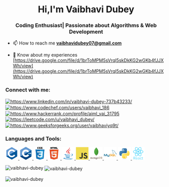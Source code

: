 <h1 align="center">Hi,I'm Vaibhavi Dubey</h1>
<h3 align="center">Coding Enthusiast| Passionate about Algorithms & Web Development</h3>

- 📫 How to reach me **vaibhavidubey07@gmail.com**

- 📄 Know about my experiences [https://drive.google.com/file/d/1brToMPM5sVrql5skDkKG2wGKb4fJJXWh/view](https://drive.google.com/file/d/1brToMPM5sVrql5skDkKG2wGKb4fJJXWh/view)

<h3 align="left">Connect with me:</h3>
<p align="left">
<a href="https://linkedin.com/in/https://www.linkedin.com/in/vaibhavi-dubey-737b43233/" target="blank"><img align="center" src="https://raw.githubusercontent.com/rahuldkjain/github-profile-readme-generator/master/src/images/icons/Social/linked-in-alt.svg" alt="https://www.linkedin.com/in/vaibhavi-dubey-737b43233/" height="30" width="40" /></a>
<a href="https://www.codechef.com/users/https://www.codechef.com/users/vaibhavi_186" target="blank"><img align="center" src="https://cdn.jsdelivr.net/npm/simple-icons@3.1.0/icons/codechef.svg" alt="https://www.codechef.com/users/vaibhavi_186" height="30" width="40" /></a>
<a href="https://www.hackerrank.com/https://www.hackerrank.com/profile/aiml_vai_31795" target="blank"><img align="center" src="https://raw.githubusercontent.com/rahuldkjain/github-profile-readme-generator/master/src/images/icons/Social/hackerrank.svg" alt="https://www.hackerrank.com/profile/aiml_vai_31795" height="30" width="40" /></a>
<a href="https://www.leetcode.com/https://leetcode.com/u/vaibhavi_dubey/" target="blank"><img align="center" src="https://raw.githubusercontent.com/rahuldkjain/github-profile-readme-generator/master/src/images/icons/Social/leet-code.svg" alt="https://leetcode.com/u/vaibhavi_dubey/" height="30" width="40" /></a>
<a href="https://auth.geeksforgeeks.org/user/https://www.geeksforgeeks.org/user/vaibhaviyq9t/" target="blank"><img align="center" src="https://raw.githubusercontent.com/rahuldkjain/github-profile-readme-generator/master/src/images/icons/Social/geeks-for-geeks.svg" alt="https://www.geeksforgeeks.org/user/vaibhaviyq9t/" height="30" width="40" /></a>
</p>

<h3 align="left">Languages and Tools:</h3>
<p align="left"> <a href="https://www.cprogramming.com/" target="_blank" rel="noreferrer"> <img src="https://raw.githubusercontent.com/devicons/devicon/master/icons/c/c-original.svg" alt="c" width="40" height="40"/> </a> <a href="https://www.w3schools.com/cpp/" target="_blank" rel="noreferrer"> <img src="https://raw.githubusercontent.com/devicons/devicon/master/icons/cplusplus/cplusplus-original.svg" alt="cplusplus" width="40" height="40"/> </a> <a href="https://www.w3schools.com/css/" target="_blank" rel="noreferrer"> <img src="https://raw.githubusercontent.com/devicons/devicon/master/icons/css3/css3-original-wordmark.svg" alt="css3" width="40" height="40"/> </a> <a href="https://www.w3.org/html/" target="_blank" rel="noreferrer"> <img src="https://raw.githubusercontent.com/devicons/devicon/master/icons/html5/html5-original-wordmark.svg" alt="html5" width="40" height="40"/> </a> <a href="https://www.java.com" target="_blank" rel="noreferrer"> <img src="https://raw.githubusercontent.com/devicons/devicon/master/icons/java/java-original.svg" alt="java" width="40" height="40"/> </a> <a href="https://developer.mozilla.org/en-US/docs/Web/JavaScript" target="_blank" rel="noreferrer"> <img src="https://raw.githubusercontent.com/devicons/devicon/master/icons/javascript/javascript-original.svg" alt="javascript" width="40" height="40"/> </a> <a href="https://www.mongodb.com/" target="_blank" rel="noreferrer"> <img src="https://raw.githubusercontent.com/devicons/devicon/master/icons/mongodb/mongodb-original-wordmark.svg" alt="mongodb" width="40" height="40"/> </a> <a href="https://www.mysql.com/" target="_blank" rel="noreferrer"> <img src="https://raw.githubusercontent.com/devicons/devicon/master/icons/mysql/mysql-original-wordmark.svg" alt="mysql" width="40" height="40"/> </a> <a href="https://www.python.org" target="_blank" rel="noreferrer"> <img src="https://raw.githubusercontent.com/devicons/devicon/master/icons/python/python-original.svg" alt="python" width="40" height="40"/> </a> <a href="https://reactjs.org/" target="_blank" rel="noreferrer"> <img src="https://raw.githubusercontent.com/devicons/devicon/master/icons/react/react-original-wordmark.svg" alt="react" width="40" height="40"/> </a> </p>

<p><img align="left" src="https://github-readme-stats.vercel.app/api/top-langs?username=vaibhavi-dubey&show_icons=true&locale=en&layout=compact" alt="vaibhavi-dubey" /></p>

<p>&nbsp;<img align="center" src="https://github-readme-stats.vercel.app/api?username=vaibhavi-dubey&show_icons=true&locale=en" alt="vaibhavi-dubey" /></p>

<p><img align="center" src="https://github-readme-streak-stats.herokuapp.com/?user=vaibhavi-dubey&" alt="vaibhavi-dubey" /></p>
